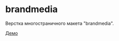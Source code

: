 # brandmedia
Верстка многостраничного макета "brandmedia".

[Демо](https://ratthea.github.io/brandmedia/dist/)